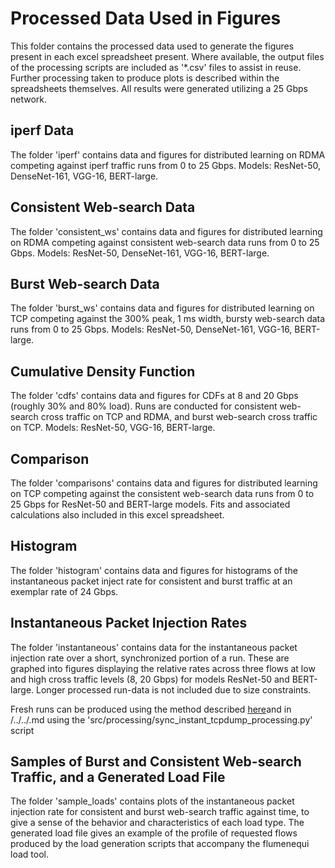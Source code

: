 # Processed Data Used in Figures

This folder contains the processed data used to generate the figures present in each excel spreadsheet present. Where available, the output files of the processing scripts are included as '*.csv' files to assist in reuse. Further processing taken to produce plots is described within the spreadsheets themselves. All results were generated utilizing a 25 Gbps network.

## iperf Data

The folder 'iperf' contains data and figures for distributed learning on RDMA competing against iperf traffic runs from 0 to 25 Gbps. Models: ResNet-50, DenseNet-161, VGG-16, BERT-large.

## Consistent Web-search Data

The folder 'consistent_ws' contains data and figures for distributed learning on RDMA competing against consistent web-search data runs from 0 to 25 Gbps. Models: ResNet-50, DenseNet-161, VGG-16, BERT-large.

## Burst Web-search Data

The folder 'burst_ws' contains data and figures for distributed learning on TCP competing against the 300% peak, 1 ms width, bursty web-search data runs from 0 to 25 Gbps. Models: ResNet-50, DenseNet-161, VGG-16, BERT-large.

## Cumulative Density Function

The folder 'cdfs' contains data and figures for CDFs at 8 and 20 Gbps (roughly 30% and 80% load). Runs are conducted for consistent web-search cross traffic on TCP and RDMA, and burst web-search cross traffic on TCP. Models: ResNet-50, VGG-16, BERT-large.

## Comparison

The folder 'comparisons' contains data and figures for distributed learning on TCP competing against the consistent web-search data runs from 0 to 25 Gbps for ResNet-50 and BERT-large models. Fits and associated calculations also included in this excel spreadsheet.

## Histogram

The folder 'histogram' contains data and figures for histograms of the instantaneous packet inject rate for consistent and burst traffic at an exemplar rate of 24 Gbps. 

## Instantaneous Packet Injection Rates

The folder 'instantaneous' contains data for the instantaneous packet injection rate over a short, synchronized portion of a run. These are graphed into figures displaying the relative rates across three flows at low and high cross traffic levels (8, 20 Gbps) for models ResNet-50 and BERT-large. Longer processed run-data is not included due to size constraints. 

Fresh runs can be produced using the method described [here](src/processing/readme.md)and in /../../.md using the 'src/processing/sync_instant_tcpdump_processing.py' script

## Samples of Burst and Consistent Web-search Traffic, and a Generated Load File

The folder 'sample_loads' contains plots of the instantaneous packet injection rate for consistent and burst web-search traffic against time, to give a sense of the behavior and characteristics of each load type. The generated load file gives an example of the profile of requested flows produced by the load generation scripts that accompany the flumenequi load tool.